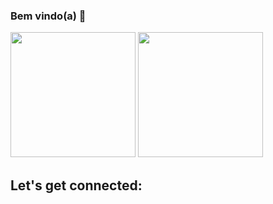 ### Bem vindo(a) 🖖

<div>
  <img height="200em" src="https://github-readme-stats.vercel.app/api?username=Aurelior14&show_icons=true&theme=tokyonight"/>
  <img height="200em" src="https://github-readme-stats.vercel.app/api/top-langs/?username=Aurelior14&layout=compact&theme=tokyonight"/>
</div>

## Let's get connected:


